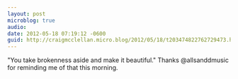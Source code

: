 ```yaml
---
layout: post
microblog: true
audio: 
date: 2012-05-18 07:19:12 -0600
guid: http://craigmcclellan.micro.blog/2012/05/18/t203474822762729473.html
---
```

"You take brokenness aside and make it beautiful." Thanks @allsanddmusic for reminding me of that this morning.
